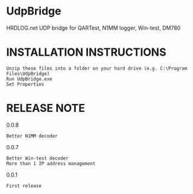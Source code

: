 # UdpBridge
HRDLOG.net UDP bridge for QARTest, N1MM logger, Win-test, DM780

INSTALLATION INSTRUCTIONS
=========================

    Unzip these files into a folder on your hard drive (e.g. C:\Program Files\UdpBridge)
    Run UdpBridge.exe
    Set Properties
    
RELEASE NOTE
============
0.0.8
```
Better N1MM decoder
```    
0.0.7

    Better Win-test decoder
    More than 1 IP address management

 

0.0.1

    First release

